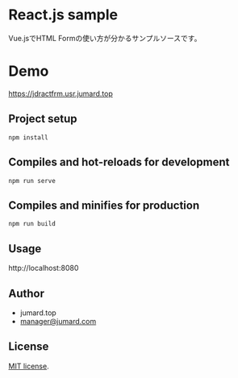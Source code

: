 # React.js sample

Vue.jsでHTML Formの使い方が分かるサンプルソースです。

# Demo

https://jdractfrm.usr.jumard.top

## Project setup
```
npm install
```

## Compiles and hot-reloads for development
```
npm run serve
```

## Compiles and minifies for production
```
npm run build
```

## Usage
 
http://localhost:8080

## Author

* jumard.top
* manager@jumard.com
 
## License
[MIT license](https://en.wikipedia.org/wiki/MIT_License).